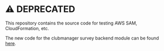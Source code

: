 # :warning: DEPRECATED

This repository contains the source code for testing AWS SAM, CloudFormation, etc.

The new code for the clubmanager survey backend module can be found [here](https://github.com/sk-development/clubmanager_survey_backend
).